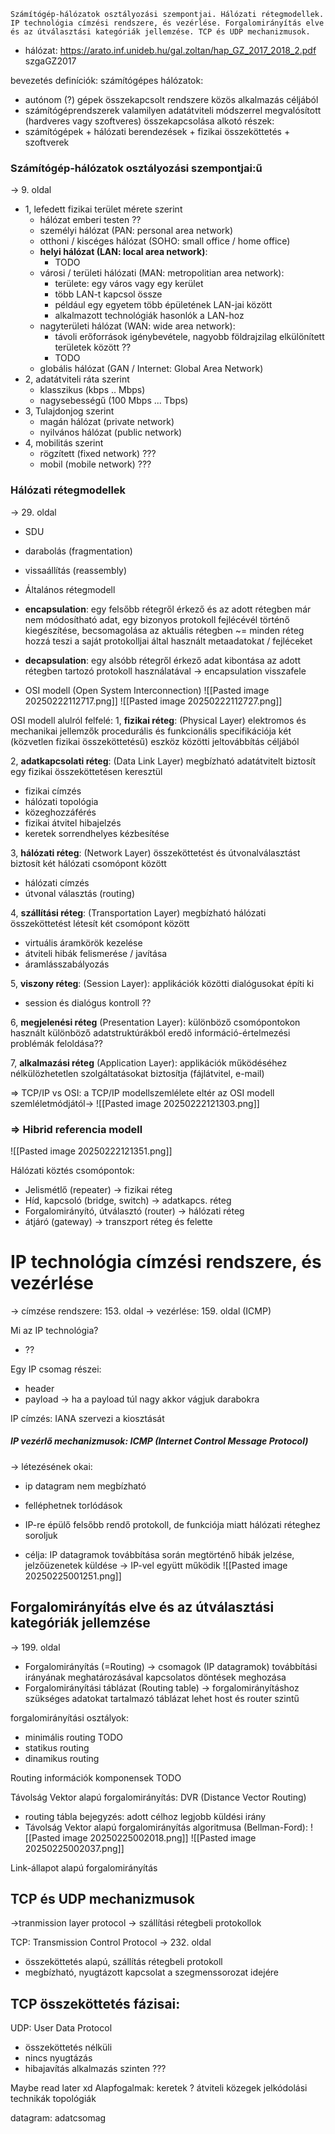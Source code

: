 ```
Számítógép-hálózatok osztályozási szempontjai. Hálózati rétegmodellek. IP technológia címzési rendszere, és vezérlése. Forgalomirányítás elve és az útválasztási kategóriák jellemzése. TCP és UDP mechanizmusok.
```


- hálózat: https://arato.inf.unideb.hu/gal.zoltan/hap_GZ_2017_2018_2.pdf szgaGZ2017

bevezetés definíciók:
számítógépes hálózatok:
- autónom (?) gépek összekapcsolt rendszere közös alkalmazás céljából
- számítógéprendszerek valamilyen adatátviteli módszerrel megvalósított (hardveres vagy szoftveres) összekapcsolása
alkotó részek:
- számítógépek + hálózati berendezések + fizikai összeköttetés + szoftverek

### Számítógép-hálózatok osztályozási szempontjai:ű
-> 9. oldal
- 1, lefedett fizikai terület mérete szerint
	- hálózat emberi testen ??
	- személyi hálózat (PAN: personal area network)
	- otthoni / kiscéges hálózat (SOHO: small office / home office)
	- **helyi hálózat (LAN: local area network)**:
		- TODO
	- városi / területi hálózati (MAN: metropolitian area network):
		- területe: egy város vagy egy kerület
		- több LAN-t kapcsol össze
		- például egy egyetem több épületének LAN-jai között
		- alkalmazott technológiák hasonlók a LAN-hoz
	- nagyterületi hálózat (WAN: wide area network):
		- távoli erőforrások igénybevétele, nagyobb földrajzilag elkülönített területek között ??
		- TODO
	- globális hálózat (GAN / Internet: Global Area Network)
- 2, adatátviteli ráta szerint
	- klasszikus (kbps .. Mbps)
	- nagysebességű (100 Mbps ... Tbps)
- 3, Tulajdonjog szerint
	- magán hálózat (private network)
	- nyilvános hálózat (public network)
- 4, mobilitás szerint
	- rögzített (fixed network) ???
	- mobil (mobile network) ???

### Hálózati rétegmodellek
-> 29. oldal
- SDU
- darabolás (fragmentation)
- vissaállítás (reassembly)

- Általános rétegmodell
- **encapsulation**: egy felsőbb rétegről érkező és az adott rétegben már nem módosítható adat, egy bizonyos protokoll fejlécévél történő kiegészítése, becsomagolása az aktuális rétegben ~= minden réteg hozzá teszi a saját protokolljai által használt metaadatokat / fejléceket
- **decapsulation**: egy alsóbb rétegről érkező adat kibontása az adott rétegben tartozó protokoll használatával -> encapsulation visszafele

- OSI modell (Open System Interconnection)
![[Pasted image 20250222112717.png]]
![[Pasted image 20250222112727.png]]

OSI modell alulról felfelé:
1, **fizikai réteg**: (Physical Layer) elektromos és mechanikai jellemzők procedurális és funkcionális specifikációja két (közvetlen fizikai összeköttetésű) eszköz közötti jeltovábbítás céljából

2, **adatkapcsolati réteg**: (Data Link Layer) megbízható adatátvitelt biztosít egy fizikai összeköttetésen keresztül
- fizikai címzés
- hálózati topológia
- közeghozzáférés
- fizikai átvitel hibajelzés
- keretek sorrendhelyes kézbesítése

3, **hálózati réteg**: (Network Layer) összeköttetést és útvonalválasztást biztosít két hálózati csomópont között
- hálózati címzés
- útvonal választás (routing)

4, **szállítási réteg**: (Transportation Layer) megbízható hálózati összeköttetést létesít két csomópont között
- virtuális áramkörök kezelése
- átviteli hibák felismerése / javítása
- áramlásszabályozás

5, **viszony réteg**: (Session Layer): applikációk közötti dialógusokat építi ki
- session és dialógus kontroll ??

6, **megjelenési réteg** (Presentation Layer): különböző csomópontokon használt különböző adatstruktúrákból eredő információ-értelmezési problémák feloldása??

7, **alkalmazási réteg** (Application Layer): applikációk működéséhez nélkülözhetetlen szolgáltatásokat biztosítja (fájlátvitel, e-mail)

 => TCP/IP vs OSI: a TCP/IP modellszemlélete eltér az OSI modell szemléletmódjától->
 ![[Pasted image 20250222121303.png]]
### => Hibrid referencia modell
![[Pasted image 20250222121351.png]]

Hálózati köztés csomópontok: 
- Jelismétlő (repeater) -> fizikai réteg
- Híd, kapcsoló (bridge, switch) -> adatkapcs. réteg
- Forgalomirányító, útválasztó (router) -> hálózati réteg
- átjáró (gateway) -> transzport réteg és felette
# IP technológia címzési rendszere, és vezérlése
-> címzése rendszere: 153. oldal
-> vezérlése: 159. oldal (ICMP)

Mi az IP technológia?
- ??

Egy IP csomag részei:
- header
- payload -> ha a payload túl nagy akkor vágjuk darabokra

IP címzés:
IANA szervezi a kiosztását

##### IP vezérlő mechanizmusok: ICMP (Internet Control Message Protocol)
-> létezésének okai:
- ip datagram nem megbízható
- felléphetnek torlódások
 
- IP-re épülő felsőbb rendő protokoll, de funkciója miatt hálózati réteghez soroljuk
- célja: IP datagramok továbbítása során megtörténő hibák jelzése, jelzőüzenetek küldése
-> IP-vel együtt működik
![[Pasted image 20250225001251.png]]


## Forgalomirányítás elve és az útválasztási kategóriák jellemzése
-> 199. oldal
- Forgalomirányítás (=Routing) -> csomagok (IP datagramok) továbbítási irányának meghatározásával kapcsolatos döntések meghozása
- Forgalomirányítási táblázat (Routing table) -> forgalomirányításhoz szükséges adatokat tartalmazó táblázat
lehet host és router szintű

forgalomirányítási osztályok:
- minimális routing TODO
- statikus routing
- dinamikus routing

Routing információk komponensek TODO

Távolság Vektor alapú forgalomirányítás: DVR (Distance Vector Routing)
- routing tábla bejegyzés: adott célhoz legjobb küldési irány
- Távolság Vektor alapú forgalomirányítás algoritmusa (Bellman-Ford):
![[Pasted image 20250225002018.png]]
![[Pasted image 20250225002037.png]]

Link-állapot alapú forgalomirányítás


## TCP és UDP mechanizmusok
->tranmission layer protocol -> szállítási rétegbeli protokollok

TCP: Transmission Control Protocol
-> 232. oldal
- összeköttetés alapú, szállítás rétegbeli protokoll
- megbízható, nyugtázott kapcsolat a szegmenssorozat idejére


TCP összeköttetés fázisai: 
- 


UDP: User Data Protocol
- összeköttetés nélküli
- nincs nyugtázás
- hibajavítás alkalmazás szinten ???










Maybe read later xd Alapfogalmak:
keretek ?
átviteli közegek
jelkódolási technikák
topológiák

datagram: adatcsomag
